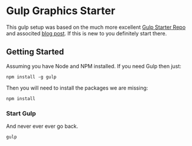 # Gulp Graphics Starter

This gulp setup was based on the much more excellent [Gulp Starter Repo](https://github.com/greypants/gulp-starter) and associted [blog post](http://viget.com/extend/gulp-browserify-starter-faq). If this is new to you definitely start there. 

## Getting Started 

Assuming you have Node and NPM installed. If you need Gulp then just:
```
npm install -g gulp
```

Then you will need to install the packages we are missing:
```
npm install
```

### Start Gulp
And never ever ever go back.
```
gulp
```

